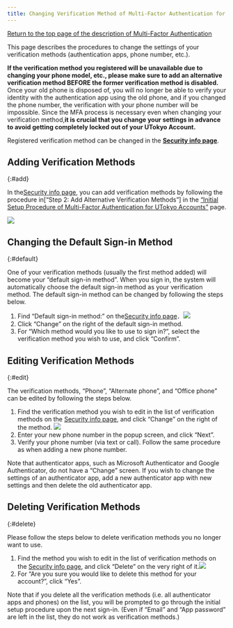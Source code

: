 ```yaml
---
title: Changing Verification Method of Multi-Factor Authentication for UTokyo Accounts 1
---
```


[Return to the top page of the description of Multi-Factor Authentication](.)

This page describes the procedures to change the settings of your verification methods (authentication apps, phone number, etc.).

**If the verification method you registered will be unavailable due to changing your phone model, etc., please make sure to add an alternative verification method BEFORE the former verification method is disabled.** Once your old phone is disposed of, you will no longer be able to verify your identity with the authentication app using the old phone, and if you changed the phone number, the verification with your phone number will be impossible. Since the MFA process is necessary even when changing your verification method,**it is crucial that you change your settings in advance to avoid getting completely locked out of your UTokyo Account.**

Registered verification method can be changed in the **[Security info page](https://mysignins.microsoft.com/security-info?domain_hint=utac.u-tokyo.ac.jp)**.

## Adding Verification Methods
{:#add}

In the[Security info page](https://mysignins.microsoft.com/security-info?domain_hint=utac.u-tokyo.ac.jp), you can add verification methods by following the procedure in[“Step 2: Add Alternative Verification Methods”] in the [“Initial Setup Procedure of Multi-Factor Authentication for UTokyo Accounts”](initial#alternative) page.

<img src="alt_add_method.png">

## Changing the Default Sign-in Method
{:#default}

One of your verification methods (usually the first method added) will become your “default sign-in method”. When you sign in, the system will automatically choose the default sign-in method as your verification method. The default sign-in method can be changed by following the steps below.

1. Find “Default sign-in method:” on the[Security info page](https://mysignins.microsoft.com/security-info?domain_hint=utac.u-tokyo.ac.jp)．<img src="alt_change_default_signin_method.png">
2. Click “Change” on the right of the default sign-in method.
3. For “Which method would you like to use to sign in?”, select the verification method you wish to use, and click “Confirm”.

## Editing Verification Methods
{:#edit}

The verification methods, “Phone”, “Alternate phone”, and “Office phone” can be edited by following the steps below.

1. Find the verification method you wish to edit in the list of verification methods on the [Security info page](https://mysignins.microsoft.com/security-info?domain_hint=utac.u-tokyo.ac.jp), and click “Change” on the right of the method. <img src="alt_method_change.png">
2. Enter your new phone number in the popup screen, and click “Next”.
3. Verify your phone number (via text or call). Follow the same procedure as when adding a new phone number.

Note that authenticator apps, such as Microsoft Authenticator and Google Authenticator, do not have a “Change” screen. If you wish to change the settings of an authenticator app, add a new authenticator app with new settings and then delete the old authenticator app.

## Deleting Verification Methods
{:#delete}

Please follow the steps below to delete verification methods you no longer want to use.

1. Find the method you wish to edit in the list of verification methods on the [Security info page](https://mysignins.microsoft.com/security-info?domain_hint=utac.u-tokyo.ac.jp), and click “Delete” on the very right of it.<img src="alt_delete_method.png">
2. For “Are you sure you would like to delete this method for your account?”, click “Yes”.

Note that if you delete all the verification methods (i.e. all authenticator apps and phones) on the list, you will be prompted to go through the initial setup procedure upon the next sign-in. (Even if “Email” and “App password” are left in the list, they do not work as verification methods.)
